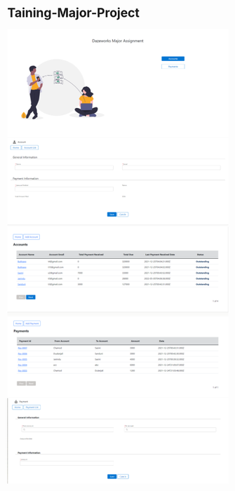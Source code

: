 # Taining-Major-Project
<img src="Major Project/images/homepage.png"/>
<img src="Major Project/images/accdetails.png"/>
<img src="Major Project/images/account.png"/>
<img src="Major Project/images/paymetslist.png"/>
<img src="Major Project/images/pamentadd.png"/>
